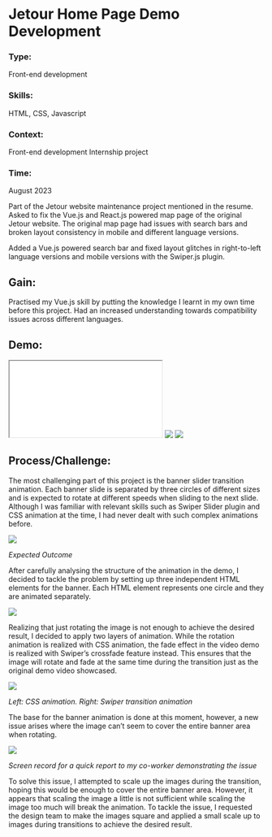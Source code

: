 # Jetour Home Page Demo Development

### Type:

Front-end development

### Skills:

HTML, CSS, Javascript

### Context:

Front-end development Internship project

### Time:

August 2023

Part of the Jetour website maintenance project mentioned in the resume. Asked to fix the Vue.js and React.js powered map page of the original Jetour website. The original map page had issues with search bars and broken layout consistency in mobile and different language versions.

Added a Vue.js powered search bar and fixed layout glitches in right-to-left language versions and mobile versions with the Swiper.js plugin.

## Gain:

Practised my Vue.js skill by putting the knowledge I learnt in my own time before this project. Had an increased understanding towards compatibility issues across different languages.

## Demo:

<iframe src="/demo/jeTourDemo/index.html" title="description"></iframe>

<img src="/images/projects/jetourDemo/jetourDemo_banner.gif" />

<img src="/images/projects/jetourDemo/jetourDemo_allpage.gif" />

## Process/Challenge:

The most challenging part of this project is the banner slider transition animation. Each banner slide is separated by three circles of different sizes and is expected to rotate at different speeds when sliding to the next slide. Although I was familiar with relevant skills such as Swiper Slider plugin and CSS animation at the time, I had never dealt with such complex animations before.

<img src="/images/projects/jetourDemo/144.gif" />

*Expected Outcome*

After carefully analysing the structure of the animation in the demo, I decided to tackle the problem by setting up three independent HTML elements for the banner. Each HTML element represents one circle and they are animated separately.

<img src="/images/projects/jetourDemo/jeTourDemo-process-1.png" />

Realizing that just rotating the image is not enough to achieve the desired result, I decided to apply two layers of animation. While the rotation animation is realized with CSS animation, the fade effect in the video demo is realized with Swiper’s crossfade feature instead. This ensures that the image will rotate and fade at the same time during the transition just as the original demo video showcased.

<img src="/images/projects/jetourDemo/jeTourDemo-process-2.png" />

*Left: CSS animation. Right: Swiper transition animation*

The base for the banner animation is done at this moment, however, a new issue arises where the image can’t seem to cover the entire banner area when rotating.

<img src="/images/projects/jetourDemo/197_raw.gif" />

*Screen record for a quick report to my co-worker demonstrating the issue*

To solve this issue, I attempted to scale up the images during the transition, hoping this would be enough to cover the entire banner area. However, it appears that scaling the image a little is not sufficient while scaling the image too much will break the animation. To tackle the issue, I requested the design team to make the images square and applied a small scale up to images during transitions to achieve the desired result.